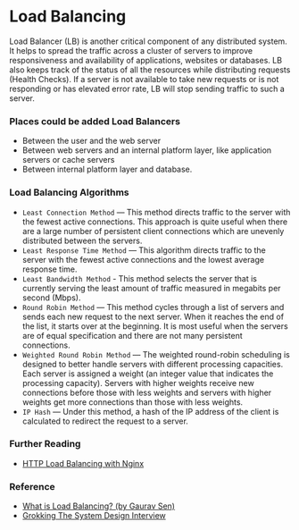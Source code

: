 # Load Balancing
Load Balancer (LB) is another critical component of any distributed system. 
It helps to spread the traffic across a cluster of servers to improve responsiveness and availability of applications, websites or databases. 
LB also keeps track of the status of all the resources while distributing requests (Health Checks). 
If a server is not available to take new requests or is not responding or has elevated error rate, 
LB will stop sending traffic to such a server.

### Places could be added Load Balancers
* Between the user and the web server
* Between web servers and an internal platform layer, like application servers or cache servers
* Between internal platform layer and database.

### Load Balancing Algorithms
* `Least Connection Method` — This method directs traffic to the server with the fewest active connections. This approach is quite useful when there are a large number of persistent client connections which are unevenly distributed between the servers.
* `Least Response Time Method` — This algorithm directs traffic to the server with the fewest active connections and the lowest average response time.
* `Least Bandwidth Method` - This method selects the server that is currently serving the least amount of traffic measured in megabits per second (Mbps).
* `Round Robin Method` — This method cycles through a list of servers and sends each new request to the next server. When it reaches the end of the list, it starts over at the beginning. It is most useful when the servers are of equal specification and there are not many persistent connections.
* `Weighted Round Robin Method` — The weighted round-robin scheduling is designed to better handle servers with different processing capacities. Each server is assigned a weight (an integer value that indicates the processing capacity). Servers with higher weights receive new connections before those with less weights and servers with higher weights get more connections than those with less weights.
* `IP Hash` — Under this method, a hash of the IP address of the client is calculated to redirect the request to a server.

### Further Reading
* [HTTP Load Balancing with Nginx](https://docs.nginx.com/nginx/admin-guide/load-balancer/http-load-balancer/)
### Reference
* [What is Load Balancing? (by Gaurav Sen)](https://youtu.be/K0Ta65OqQkY)
* [Grokking The System Design Interview](https://www.educative.io/courses/grokking-the-system-design-interview)
